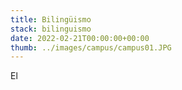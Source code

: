 ```yaml
---
title: Bilingüismo
stack: bilinguismo
date: 2022-02-21T00:00:00+00:00
thumb: ../images/campus/campus01.JPG
---
```


El 


